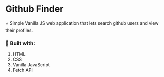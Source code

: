 # Github Finder
:star: Simple Vanilla JS web application that lets search github users and view their profiles.

### :wrench: Built with:
1. HTML
2. CSS
3. Vanilla JavaScript
4. Fetch API


